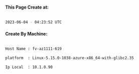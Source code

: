 
   
#### This Page Create at:

```bash

2023-06-04 - 04:23:52 UTC

```

#### Create By Machine:

```bash

Host Name : fv-az1111-619

platform  : Linux-5.15.0-1038-azure-x86_64-with-glibc2.35

Ip Local  : 10.1.0.90

```


